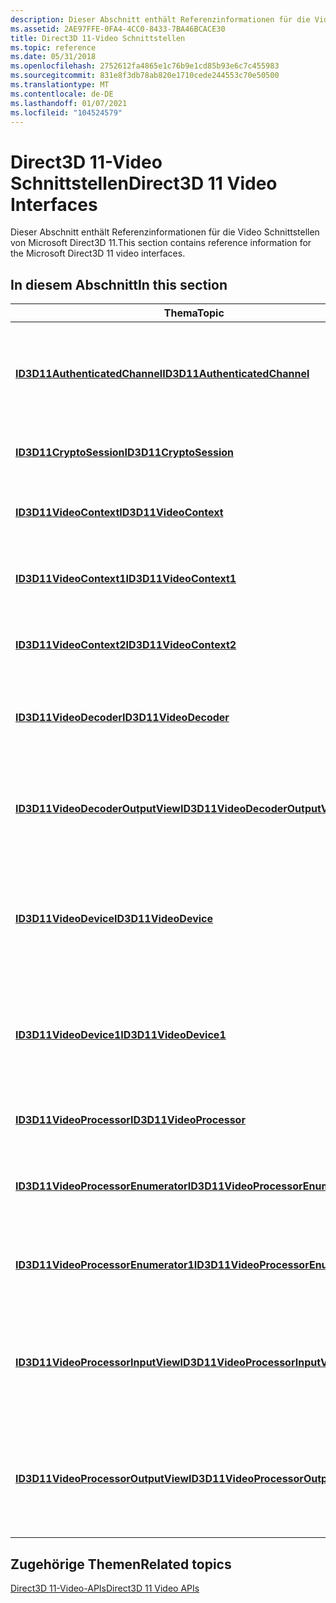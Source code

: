 ```yaml
---
description: Dieser Abschnitt enthält Referenzinformationen für die Video Schnittstellen von Microsoft Direct3D 11.
ms.assetid: 2AE97FFE-0FA4-4CC0-8433-7BA46BCACE30
title: Direct3D 11-Video Schnittstellen
ms.topic: reference
ms.date: 05/31/2018
ms.openlocfilehash: 2752612fa4865e1c76b9e1cd85b93e6c7c455983
ms.sourcegitcommit: 831e8f3db78ab820e1710cede244553c70e50500
ms.translationtype: MT
ms.contentlocale: de-DE
ms.lasthandoff: 01/07/2021
ms.locfileid: "104524579"
---
```

# <a name="direct3d-11-video-interfaces"></a><span data-ttu-id="7c78a-103">Direct3D 11-Video Schnittstellen</span><span class="sxs-lookup"><span data-stu-id="7c78a-103">Direct3D 11 Video Interfaces</span></span>

<span data-ttu-id="7c78a-104">Dieser Abschnitt enthält Referenzinformationen für die Video Schnittstellen von Microsoft Direct3D 11.</span><span class="sxs-lookup"><span data-stu-id="7c78a-104">This section contains reference information for the Microsoft Direct3D 11 video interfaces.</span></span>

## <a name="in-this-section"></a><span data-ttu-id="7c78a-105">In diesem Abschnitt</span><span class="sxs-lookup"><span data-stu-id="7c78a-105">In this section</span></span>



| <span data-ttu-id="7c78a-106">Thema</span><span class="sxs-lookup"><span data-stu-id="7c78a-106">Topic</span></span>                                                                                 | <span data-ttu-id="7c78a-107">BESCHREIBUNG</span><span class="sxs-lookup"><span data-stu-id="7c78a-107">Description</span></span>                                                                                              |
|---------------------------------------------------------------------------------------|----------------------------------------------------------------------------------------------------------|
| [<span data-ttu-id="7c78a-108">**ID3D11AuthenticatedChannel**</span><span class="sxs-lookup"><span data-stu-id="7c78a-108">**ID3D11AuthenticatedChannel**</span></span>](/windows/desktop/api/d3d11/nn-d3d11-id3d11authenticatedchannel)<br/>           | <span data-ttu-id="7c78a-109">Stellt einen Kommunikationskanal mit dem Grafiktreiber oder der Microsoft Direct3D-Laufzeit bereit.</span><span class="sxs-lookup"><span data-stu-id="7c78a-109">Provides a communication channel with the graphics driver or the Microsoft Direct3D runtime.</span></span> <br/> |
| [<span data-ttu-id="7c78a-110">**ID3D11CryptoSession**</span><span class="sxs-lookup"><span data-stu-id="7c78a-110">**ID3D11CryptoSession**</span></span>](/windows/desktop/api/d3d11/nn-d3d11-id3d11cryptosession)<br/>                         | <span data-ttu-id="7c78a-111">Stellt eine Kryptografiesitzung dar.</span><span class="sxs-lookup"><span data-stu-id="7c78a-111">Represents a cryptographic session.</span></span> <br/>                                                          |
| [<span data-ttu-id="7c78a-112">**ID3D11VideoContext**</span><span class="sxs-lookup"><span data-stu-id="7c78a-112">**ID3D11VideoContext**</span></span>](/windows/desktop/api/d3d11/nn-d3d11-id3d11videocontext)<br/>                           | <span data-ttu-id="7c78a-113">Bietet die Videofunktionen eines Direct3D 11-Geräts.</span><span class="sxs-lookup"><span data-stu-id="7c78a-113">Provides the video functionality of a Direct3D 11 device.</span></span> <br/>                                    |
| [<span data-ttu-id="7c78a-114">**ID3D11VideoContext1**</span><span class="sxs-lookup"><span data-stu-id="7c78a-114">**ID3D11VideoContext1**</span></span>](/windows/desktop/api/d3d11_1/nn-d3d11_1-id3d11videocontext1)<br/>                         | <span data-ttu-id="7c78a-115">Bietet die Videofunktionen eines Direct3D 11-Geräts.</span><span class="sxs-lookup"><span data-stu-id="7c78a-115">Provides the video functionality of a Direct3D 11 device.</span></span><br/>                                     |
| [<span data-ttu-id="7c78a-116">**ID3D11VideoContext2**</span><span class="sxs-lookup"><span data-stu-id="7c78a-116">**ID3D11VideoContext2**</span></span>](/windows/win32/api/d3d11_4/nn-d3d11_4-id3d11videocontext2)<br/>                         | <span data-ttu-id="7c78a-117">Bietet die Videofunktionen eines Direct3D 11-Geräts.</span><span class="sxs-lookup"><span data-stu-id="7c78a-117">Provides the video functionality of a Direct3D 11 device.</span></span> <br/>                                    |
| [<span data-ttu-id="7c78a-118">**ID3D11VideoDecoder**</span><span class="sxs-lookup"><span data-stu-id="7c78a-118">**ID3D11VideoDecoder**</span></span>](/windows/desktop/api/d3d11/nn-d3d11-id3d11videodecoder)<br/>                           | <span data-ttu-id="7c78a-119">Stellt einen Hardware beschleunigten Video Decoder für Direct3D 11 dar.</span><span class="sxs-lookup"><span data-stu-id="7c78a-119">Represents a hardware-accelerated video decoder for Direct3D 11.</span></span><br/>                              |
| [<span data-ttu-id="7c78a-120">**ID3D11VideoDecoderOutputView**</span><span class="sxs-lookup"><span data-stu-id="7c78a-120">**ID3D11VideoDecoderOutputView**</span></span>](/windows/desktop/api/d3d11/nn-d3d11-id3d11videodecoderoutputview)<br/>       | <span data-ttu-id="7c78a-121">Gibt die Ausgabe Oberflächen an, auf die während der Video Decodierung zugegriffen werden kann.</span><span class="sxs-lookup"><span data-stu-id="7c78a-121">Identifies the output surfaces that can be accessed during video decoding.</span></span><br/>                    |
| [<span data-ttu-id="7c78a-122">**ID3D11VideoDevice**</span><span class="sxs-lookup"><span data-stu-id="7c78a-122">**ID3D11VideoDevice**</span></span>](/windows/desktop/api/d3d11/nn-d3d11-id3d11videodevice)<br/>                             | <span data-ttu-id="7c78a-123">Bietet die videodecodierungs-und Video Verarbeitungsfunktionen eines Direct3D 11-Geräts.</span><span class="sxs-lookup"><span data-stu-id="7c78a-123">Provides the video decoding and video processing capabilities of a Direct3D 11 device.</span></span> <br/>       |
| [<span data-ttu-id="7c78a-124">**ID3D11VideoDevice1**</span><span class="sxs-lookup"><span data-stu-id="7c78a-124">**ID3D11VideoDevice1**</span></span>](/windows/desktop/api/d3d11_1/nn-d3d11_1-id3d11videodevice1)<br/>                           | <span data-ttu-id="7c78a-125">Bietet die videodecodierungs-und Video Verarbeitungsfunktionen eines Direct3D 11-Geräts.</span><span class="sxs-lookup"><span data-stu-id="7c78a-125">Provides the video decoding and video processing capabilities of a Direct3D 11 device.</span></span> <br/>       |
| [<span data-ttu-id="7c78a-126">**ID3D11VideoProcessor**</span><span class="sxs-lookup"><span data-stu-id="7c78a-126">**ID3D11VideoProcessor**</span></span>](/windows/desktop/api/d3d11/nn-d3d11-id3d11videoprocessor)<br/>                       | <span data-ttu-id="7c78a-127">Stellt einen Videoprozessor für Direct3D 11 dar.</span><span class="sxs-lookup"><span data-stu-id="7c78a-127">Represents a video processor for Direct3D 11.</span></span><br/>                                                 |
| [<span data-ttu-id="7c78a-128">**ID3D11VideoProcessorEnumerator**</span><span class="sxs-lookup"><span data-stu-id="7c78a-128">**ID3D11VideoProcessorEnumerator**</span></span>](/windows/desktop/api/d3d11/nn-d3d11-id3d11videoprocessorenumerator)<br/>   | <span data-ttu-id="7c78a-129">Listet die Videoprozessor Funktionen eines Direct3D 11-Geräts auf.</span><span class="sxs-lookup"><span data-stu-id="7c78a-129">Enumerates the video processor capabilities of a Direct3D 11 device.</span></span> <br/>                         |
| [<span data-ttu-id="7c78a-130">**ID3D11VideoProcessorEnumerator1**</span><span class="sxs-lookup"><span data-stu-id="7c78a-130">**ID3D11VideoProcessorEnumerator1**</span></span>](/windows/desktop/api/d3d11_1/nn-d3d11_1-id3d11videoprocessorenumerator1)<br/> | <span data-ttu-id="7c78a-131">Listet die Videoprozessor Funktionen eines Direct3D 11-Geräts auf.</span><span class="sxs-lookup"><span data-stu-id="7c78a-131">Enumerates the video processor capabilities of a Direct3D 11 device.</span></span><br/>                          |
| [<span data-ttu-id="7c78a-132">**ID3D11VideoProcessorInputView**</span><span class="sxs-lookup"><span data-stu-id="7c78a-132">**ID3D11VideoProcessorInputView**</span></span>](/windows/desktop/api/d3d11/nn-d3d11-id3d11videoprocessorinputview)<br/>     | <span data-ttu-id="7c78a-133">Identifiziert die Eingabe Oberflächen, auf die während der Videoverarbeitung zugegriffen werden kann.</span><span class="sxs-lookup"><span data-stu-id="7c78a-133">Identifies the input surfaces that can be accessed during video processing.</span></span><br/>                   |
| [<span data-ttu-id="7c78a-134">**ID3D11VideoProcessorOutputView**</span><span class="sxs-lookup"><span data-stu-id="7c78a-134">**ID3D11VideoProcessorOutputView**</span></span>](/windows/desktop/api/d3d11/nn-d3d11-id3d11videoprocessoroutputview)<br/>   | <span data-ttu-id="7c78a-135">Gibt die Ausgabe Oberflächen an, auf die während der Videoverarbeitung zugegriffen werden kann.</span><span class="sxs-lookup"><span data-stu-id="7c78a-135">Identifies the output surfaces that can be accessed during video processing.</span></span><br/>                  |



 

## <a name="related-topics"></a><span data-ttu-id="7c78a-136">Zugehörige Themen</span><span class="sxs-lookup"><span data-stu-id="7c78a-136">Related topics</span></span>

<dl> <dt>

[<span data-ttu-id="7c78a-137">Direct3D 11-Video-APIs</span><span class="sxs-lookup"><span data-stu-id="7c78a-137">Direct3D 11 Video APIs</span></span>](direct3d-11-video-apis.md)
</dt> </dl>

 

 
